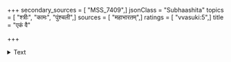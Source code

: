 +++
secondary_sources = [ "MSS_7409",]
jsonClass = "Subhaashita"
topics = [ "श्त्रीः", "कामः", "पुंश्चली",]
sources = [ "महाभारतम्",]
ratings = [ "vvasuki:5",]
title = "एकं वै"

+++

<details><summary>Text</summary>

एकं वै सेवते नित्यम् अन्यं चेतसि रोचते।  
पुरुषाणामलाभेन नारी चैव पतिव्रता॥
</details>
